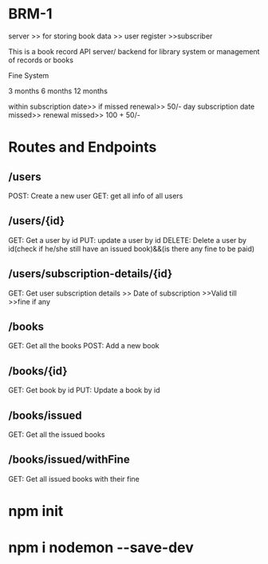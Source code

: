# BRM-1

server >> for storing book data
       >> user register
       >>subscriber

This is a book record API server/ backend for library system or management of records or books

Fine System

3 months
6 months
12 months

within subscription date>> if missed renewal>> 50/- day
subscription date missed>> renewal missed>> 100 + 50/-  

# Routes and Endpoints

## /users
 POST: Create a new user
 GET: get all info of all users  

## /users/{id}
GET: Get a user by id
PUT: update a user by id
DELETE: Delete a user by id(check if he/she still have an issued book)&&(is there any fine to be paid)

## /users/subscription-details/{id}
GET: Get user subscription details
    >> Date of subscription
    >>Valid till
    >>fine if any

##  /books
GET: Get all the books
POST: Add a new book

## /books/{id}
GET: Get book by id
PUT: Update a book by id

## /books/issued
GET: Get all the issued books 

##  /books/issued/withFine
GET: Get all issued books with their fine



# npm init
# npm i nodemon --save-dev